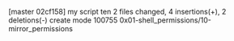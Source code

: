 [master 02cf158] my script ten
 2 files changed, 4 insertions(+), 2 deletions(-)
 create mode 100755 0x01-shell_permissions/10-mirror_permissions
